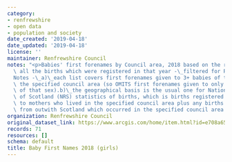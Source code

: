 ```yaml
---
category:
- renfrewshire
- open data
- population and society
date_created: '2019-04-18'
date_updated: '2019-04-18'
license: ''
maintainer: Renfrewshire Council
notes: "<p>Babies' first forenames by Council area, 2018 based on the records for\
  \ all the births which were registered in that year -\_filtered for Renfrewshire.\_\
  Notes -\_a)\_each list covers first forenames given to 3+ babies of that sex in\
  \ the specified council area (so OMITS first forenames given to only 1-2 babies\
  \ of that sex).b)\_the geographical basis is the usual one for National Records\
  \ of Scotland (NRS) statistics of births, which is births registered in Scotland\
  \ to mothers who lived in the specified council area plus any births to mothers\
  \ from outwith Scotland which occurred in the specified council area.</p>"
organization: Renfrewshire Council
original_dataset_link: https://www.arcgis.com/home/item.html?id=e708a65d88c44191875a7ddb8c748113
records: 71
resources: []
schema: default
title: Baby First Names 2018 (girls)
---
```

